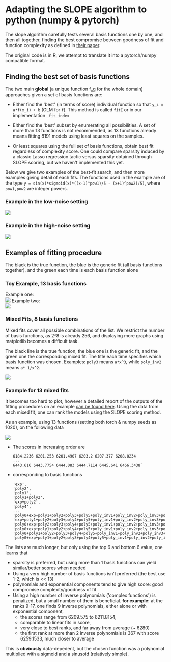 # Adapting the SLOPE algorithm to python (numpy & pytorch)

The slope algorithm carefully tests several basis functions one by one,
and then all together, finding the best compromise between goodness of fit and
function complexity as defined in [their paper](https://arxiv.org/pdf/1709.08915.pdf).

The original code is in R, we attempt to translate it into a pytorch/numpy compatible format.

## Finding the best set of basis functions
The two main **global** (a unique function f_g for the whole domain) approaches given a set of basis functions are:

* Either find the 'best' (in terms of score) individual function so that `y_i = a*f(x_i) + b` (GLM for `f`).
  This method is called `fitI` or in our implementation `_fit_index`

* Either find the 'best' subset by enumerating all possibilities. A set of more than 13 functions is not recommended,
  as 13 functions already means fitting 8191 models using least squares on the samples.

* Or least squares using the full set of basis functions, obtain best fit regardless of complexity score.
  One could compare sparsity induced by a classic Lasso regression tactic versus sparsity obtained through SLOPE scoring,
  but we haven't implemented this yet.

Below we give two examples of the best-fit search, and then more examples giving detail of each fits.
The functions used in the example are of the type `y = sin(x)*sigmoid(x)*((x-1)^pow1)/5 - (x+1)^pow2)/5)`, where `pow1,pow2` are integer powers.

### Example in the low-noise setting

![](./best_fits_lown_n.png?raw=true)

### Example in the high-noise setting

![](./best_fits_high_n.png?raw=true)


## Examples of fitting procedure
The black is the true function, the blue is the generic fit (all basis functions together),
and the green each time is each basis function alone
### Toy Example, 13 basis functions
Example one:  
![](./slope_n_func_eq_13_one.png?raw=true)
Example two:  
![](./slope_n_func_eq_13_two.png?raw=true)

### Mixed Fits, 8 basis functions
Mixed fits cover all possible combinations of the list. We restrict the number of basis functions,
as 2^8 is already 256, and displaying more graphs using matplotlib becomes a difficult task.

The black line is the true function, the blue one is the generic fit, and the green one the corresponding
mixed fit. The title each time specifies which basis function was chosen. Examples:
`poly3` means `a*x^3`, while  `poly_inv2` means `a* 1/x^2`.  

![](./slope_mixed_func_nfunc_eq_8.png?raw=true)

### Example for 13 mixed fits

It becomes too hard to plot, however a detailed report of the outputs of the fitting procedures on an example [can be found here](./res.out).
Using the data from each mixed fit, one can rank the models using the SLOPE scoring method.  

As an example, using 13 functions (setting both torch & numpy seeds as 1020), on the following data

![](./slope_generic.png?raw=true)

* The scores in increasing order are
  ```
  6184.2236 6201.253 6201.4907 6203.2 6207.377 6208.0234
  ...
  6443.616 6443.7754 6444.083 6444.7114 6445.641 6466.3438`
  ```
* corresponding to basis functions
  ```
  'exp',
  'poly2',
  'poly1',
  'poly1+poly2',
  'exp+poly2',
  'poly4',
  ...
  'poly0+exp+poly1+poly2+poly3+poly5+poly_inv1+poly_inv2+poly_inv3+poly_inv4+poly_inv5',
  'exp+poly1+poly2+poly3+poly4+poly5+poly_inv1+poly_inv2+poly_inv3+poly_inv4+poly_inv5',
  'poly0+exp+poly2+poly3+poly4+poly5+poly_inv1+poly_inv2+poly_inv3+poly_inv4+poly_inv5',
  'poly0+exp+poly1+poly2+poly4+poly5+poly_inv1+poly_inv2+poly_inv3+poly_inv4+poly_inv5',
  'poly0+poly1+poly2+poly3+poly4+poly5+poly_inv1+poly_inv2+poly_inv3+poly_inv4+poly_inv5',
  'poly0+exp+poly1+poly2+poly3+poly4+poly5+poly_inv1+poly_inv2+poly_inv3+poly_inv4+poly_inv5'
  ```
The lists are much longer, but only using the top 6 and bottom 6 value, one learns that

* sparsity is preferred, but using more than 1 basis functions can yield similar/better scores when needed
* Using a very high number of basis functions isn't preferred (the best use 1-2, which is << 13)
* polynomials and exponential components tend to give high score: good compromise complexity/goodness of fit
* Using a high number of inverse polynomials ('complex functions') is penalized, but a small number of them is beneficial.
  **for example:** at the ranks 9-17, one finds 9 inverse polynomials, either alone or with exponential component,
  * the scores range from 6209.575 to 6211.8154,
  * comparable to linear fits in score,
  * very close to best ranks, and far away from average (~ 6280)
  * the first rank at more than 2 inverse polynomials is 367 with score 6259.1533, much closer to average

This is **obviously** data-depedent, but the chosen function was a polynomial multiplied with a sigmoid and a sinusoid (relatively simple).
